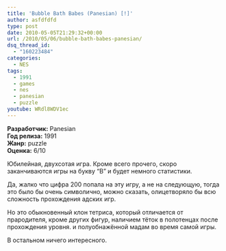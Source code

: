 ```yaml
---
title: 'Bubble Bath Babes (Panesian) [!]'
author: asfdfdfd
type: post
date: 2010-05-05T21:29:32+00:00
url: /2010/05/06/bubble-bath-babes-panesian/
dsq_thread_id:
  - "160223484"
categories:
  - NES
tags:
  - 1991
  - games
  - nes
  - panesian
  - puzzle
youtube: WRdl8WDV1ec
---
```

**Разработчик:** Panesian  
**Год релиза:** 1991  
**Жанр:** puzzle  
**Оценка:** 6/10

Юбилейная, двухсотая игра. Кроме всего прочего, скоро заканчиваются игры на букву “B” и будет немного статистики. 

<!--more-->

Да, жалко что цифра 200 попала на эту игру, а не на следующую, тогда это было бы очень символично, можно сказать, олицетворяло бы всю сложность прохождения адских игр.

Но это обыкновенный клон тетриса, который отличается от прародителя, кроме других фигур, наличием тёток в полотенцах после прохождения уровня. и полуобнажённой мадам во время самой игры.

В остальном ничего интересного.
